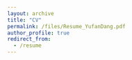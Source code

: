 ```yaml
---
layout: archive
title: "CV"
permalink: /files/Resume_YufanDang.pdf
author_profile: true
redirect_from:
  - /resume
---
```

